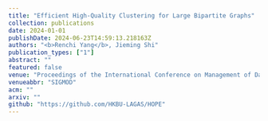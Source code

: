 ```yaml
---
title: "Efficient High-Quality Clustering for Large Bipartite Graphs"
collection: publications
date: 2024-01-01
publishDate: 2024-06-23T14:59:13.218163Z
authors: "<b>Renchi Yang</b>, Jieming Shi"
publication_types: ["1"]
abstract: ""
featured: false
venue: "Proceedings of the International Conference on Management of Data"
venueabbr: "SIGMOD"
acm: ""
arxiv: ""
github: "https://github.com/HKBU-LAGAS/HOPE"
---
```

